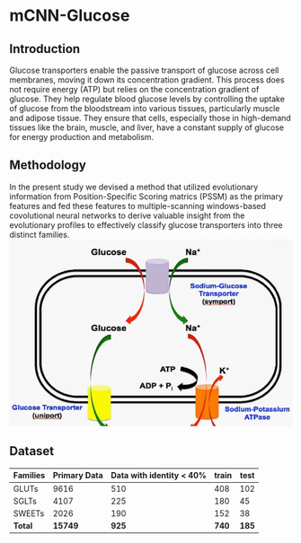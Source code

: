 # mCNN-Glucose
## Introduction
Glucose transporters enable the passive transport of glucose across cell membranes, moving it down its concentration gradient. This process does not require energy (ATP) but relies on the concentration gradient of glucose. They help regulate blood glucose levels by controlling the uptake of glucose from the bloodstream into various tissues, particularly muscle and adipose tissue. They ensure that cells, especially those in high-demand tissues like the brain, muscle, and liver, have a constant supply of glucose for energy production and metabolism.
## Methodology
In the present study we devised a method that utilized evolutionary information from Position-Specific Scoring matrics (PSSM) as the primary features and fed these features to multiple-scanning windows-based covolutional neural networks to derive valuable insight from the evolutionary profiles to effectively classify glucose transporters into three distinct families.
![alt text](Glucose-transport.png)
## Dataset
| Families  | Primary Data | Data with identity < 40% |train | test |
| ------------- | ------------- |------------- |------------- |------------- |
| GLUTs  | 9616  | 510 | 408 | 102|
| SGLTs  | 4107  | 225 | 180 | 45|
| SWEETs  | 2026  | 190 | 152 | 38|
| **Total**  | **15749** | **925** |**740** | **185** |
